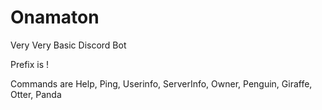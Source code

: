 # Onamaton

Very Very Basic Discord Bot


Prefix is !

Commands are Help, Ping, Userinfo, ServerInfo, Owner, Penguin, Giraffe, Otter, Panda
